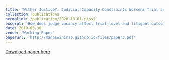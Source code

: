 ```yaml
---
title: "Wither Justice?: Judicial Capacity Constraints Worsens Trial and Litigants' Outcomes"
collection: publications
permalink: /publication/2020-10-01-diss2
excerpt: 'How does judge vacancy affect trial-level and litigant outcomes? Emerging economies like India suffer from state capacity constraints that affect economic outcomes. While insufficiency in the number of public teachers and health-workers in providing human capital development services has received increasing attention in economics, capacity constraints in the judiciary has rarely been discussed. In this paper, I examine the role of judge vacancy on the proceedings of ongoing trials and subsequent effects on litigant outcomes in India. The system of annual judge assignment to district courts shifts the existing high level of vacancies across courts that varies orthogonally to existing trial and litigant outcomes, enabling causal identification. There are following main findings: first, the duration of trial increases when an ongoing trial experiences judge vacancy relative to other trials in the same court that do not. Second, this shock negatively affects wage bill and decreases the asset value of plaintiff firms whereas the effects are smaller and statistically indistinguishable from zero for defendant firms. Third, the large negative effect for plaintiff firms is likely to occur due to increase in the number of dismissals resulting from vacancy. Given that smaller firms are more likely to use the formal judicial system as a plaintiff in the case of transactional disputes relative to larger firms, weaker judicial capacity disproportionately affects them leading to equity concerns.'
date: 2019-05-30
venue: 'Working Paper'
paperurl: 'http://manaswinirao.github.io/files/paper3.pdf'
---
```


<span style="color:blue">[Download paper here](http://manaswinirao.github.io/files/paper3.pdf)</span>
